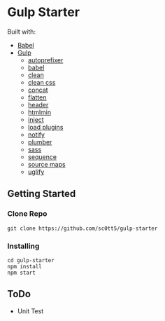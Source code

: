 # Gulp Starter

Built with:

-   [Babel](https://www.npmjs.com/package/babel-core)
-   [Gulp](https://www.npmjs.com/package/gulp)
    -   [autoprefixer](https://www.npmjs.com/package/gulp-autoprefixer)
    -   [babel](https://www.npmjs.com/package/gulp-babel)
    -   [clean](https://www.npmjs.com/package/gulp-clean)
    -   [clean css](https://www.npmjs.com/package/gulp-clean-css)
    -   [concat](https://www.npmjs.com/package/gulp-concat)
    -   [flatten](https://www.npmjs.com/package/gulp-flatten)
    -   [header](https://www.npmjs.com/package/gulp-header)
    -   [htmlmin](https://www.npmjs.com/package/gulp-htmlmin)
    -   [inject](https://www.npmjs.com/package/gulp-inject)
    -   [load plugins](https://www.npmjs.com/package/gulp-load-plugins)
    -   [notify](https://www.npmjs.com/package/gulp-notify)
    -   [plumber](https://www.npmjs.com/package/gulp-plumber)
    -   [sass](https://www.npmjs.com/package/gulp-sass)
    -   [sequence](https://www.npmjs.com/package/gulp-sequence)
    -   [source maps](https://www.npmjs.com/package/gulp-sourcemaps)
    -   [uglify](https://www.npmjs.com/package/gulp-uglify)

## Getting Started

### Clone Repo

```
git clone https://github.com/sc0tt5/gulp-starter
```

### Installing

```
cd gulp-starter
npm install
npm start
```

## ToDo

-   Unit Test

